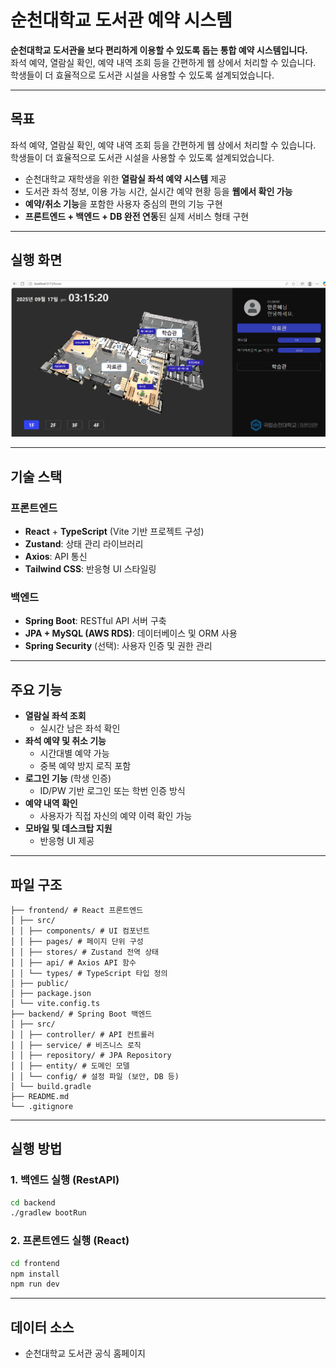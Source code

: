 # 순천대학교 도서관 예약 시스템

**순천대학교 도서관을 보다 편리하게 이용할 수 있도록 돕는 통합 예약 시스템입니다.**  
좌석 예약, 열람실 확인, 예약 내역 조회 등을 간편하게 웹 상에서 처리할 수 있습니다.  
학생들이 더 효율적으로 도서관 시설을 사용할 수 있도록 설계되었습니다.

---

## 목표
좌석 예약, 열람실 확인, 예약 내역 조회 등을 간편하게 웹 상에서 처리할 수 있습니다.  
학생들이 더 효율적으로 도서관 시설을 사용할 수 있도록 설계되었습니다.
- 순천대학교 재학생을 위한 **열람실 좌석 예약 시스템** 제공
- 도서관 좌석 정보, 이용 가능 시간, 실시간 예약 현황 등을 **웹에서 확인 가능**
- **예약/취소 기능**을 포함한 사용자 중심의 편의 기능 구현
- **프론트엔드 + 백엔드 + DB 완전 연동**된 실제 서비스 형태 구현

---
## 실행 화면
![메인화면](mainpage_v2.png)

---

## 기술 스택

### 프론트엔드
- **React** + **TypeScript** (Vite 기반 프로젝트 구성)
- **Zustand**: 상태 관리 라이브러리
- **Axios**: API 통신
- **Tailwind CSS**: 반응형 UI 스타일링

### 백엔드
- **Spring Boot**: RESTful API 서버 구축
- **JPA + MySQL (AWS RDS)**: 데이터베이스 및 ORM 사용
- **Spring Security** (선택): 사용자 인증 및 권한 관리

---

## 주요 기능

- **열람실 좌석 조회**  
  - 실시간 남은 좌석 확인
- **좌석 예약 및 취소 기능**  
  - 시간대별 예약 가능  
  - 중복 예약 방지 로직 포함
- **로그인 기능** (학생 인증)  
  - ID/PW 기반 로그인 또는 학번 인증 방식
- **예약 내역 확인**  
  - 사용자가 직접 자신의 예약 이력 확인 가능
- **모바일 및 데스크탑 지원**  
  - 반응형 UI 제공

---

## 파일 구조

```
├── frontend/ # React 프론트엔드
│ ├── src/
│ │ ├── components/ # UI 컴포넌트
│ │ ├── pages/ # 페이지 단위 구성
│ │ ├── stores/ # Zustand 전역 상태
│ │ ├── api/ # Axios API 함수
│ │ └── types/ # TypeScript 타입 정의
│ ├── public/
│ ├── package.json
│ └── vite.config.ts
├── backend/ # Spring Boot 백엔드
│ ├── src/
│ │ ├── controller/ # API 컨트롤러
│ │ ├── service/ # 비즈니스 로직
│ │ ├── repository/ # JPA Repository
│ │ ├── entity/ # 도메인 모델
│ │ └── config/ # 설정 파일 (보안, DB 등)
│ └── build.gradle
├── README.md
└── .gitignore
```

---

## 실행 방법

### 1. 백엔드 실행 (RestAPI)

```bash
cd backend
./gradlew bootRun
```

### 2. 프론트엔드 실행 (React)

```bash
cd frontend
npm install
npm run dev
```

---

## 데이터 소스

- 순천대학교 도서관 공식 홈페이지
